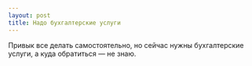 ```yaml
---
layout: post 
title: Надо бухгалтерские услуги 
--- 
```

Привык все делать самостоятельно, но сейчас нужны бухгалтерские услуги, а куда обратиться — не знаю.
